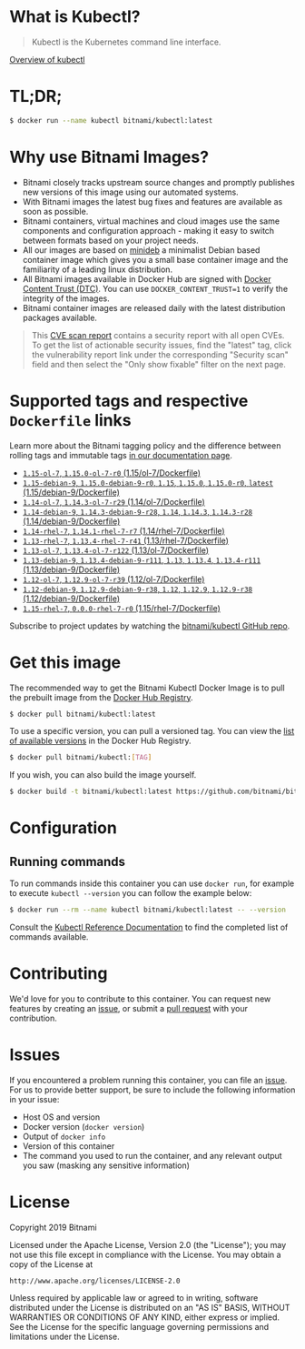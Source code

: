 
# What is Kubectl?

> Kubectl is the Kubernetes command line interface.

[Overview of kubectl](https://kubernetes.io/docs/reference/kubectl/overview/)

# TL;DR;

```bash
$ docker run --name kubectl bitnami/kubectl:latest
```

# Why use Bitnami Images?

* Bitnami closely tracks upstream source changes and promptly publishes new versions of this image using our automated systems.
* With Bitnami images the latest bug fixes and features are available as soon as possible.
* Bitnami containers, virtual machines and cloud images use the same components and configuration approach - making it easy to switch between formats based on your project needs.
* All our images are based on [minideb](https://github.com/bitnami/minideb) a minimalist Debian based container image which gives you a small base container image and the familiarity of a leading linux distribution.
* All Bitnami images available in Docker Hub are signed with [Docker Content Trust (DTC)](https://docs.docker.com/engine/security/trust/content_trust/). You can use `DOCKER_CONTENT_TRUST=1` to verify the integrity of the images.
* Bitnami container images are released daily with the latest distribution packages available.


> This [CVE scan report](https://quay.io/repository/bitnami/kubectl?tab=tags) contains a security report with all open CVEs. To get the list of actionable security issues, find the "latest" tag, click the vulnerability report link under the corresponding "Security scan" field and then select the "Only show fixable" filter on the next page.

# Supported tags and respective `Dockerfile` links

Learn more about the Bitnami tagging policy and the difference between rolling tags and immutable tags [in our documentation page](https://docs.bitnami.com/containers/how-to/understand-rolling-tags-containers/).


* [`1.15-ol-7`, `1.15.0-ol-7-r0` (1.15/ol-7/Dockerfile)](https://github.com/bitnami/bitnami-docker-kubectl/blob/1.15.0-ol-7-r0/1.15/ol-7/Dockerfile)
* [`1.15-debian-9`, `1.15.0-debian-9-r0`, `1.15`, `1.15.0`, `1.15.0-r0`, `latest` (1.15/debian-9/Dockerfile)](https://github.com/bitnami/bitnami-docker-kubectl/blob/1.15.0-debian-9-r0/1.15/debian-9/Dockerfile)
* [`1.14-ol-7`, `1.14.3-ol-7-r29` (1.14/ol-7/Dockerfile)](https://github.com/bitnami/bitnami-docker-kubectl/blob/1.14.3-ol-7-r29/1.14/ol-7/Dockerfile)
* [`1.14-debian-9`, `1.14.3-debian-9-r28`, `1.14`, `1.14.3`, `1.14.3-r28` (1.14/debian-9/Dockerfile)](https://github.com/bitnami/bitnami-docker-kubectl/blob/1.14.3-debian-9-r28/1.14/debian-9/Dockerfile)
* [`1.14-rhel-7`, `1.14.1-rhel-7-r7` (1.14/rhel-7/Dockerfile)](https://github.com/bitnami/bitnami-docker-kubectl/blob/1.14.1-rhel-7-r7/1.14/rhel-7/Dockerfile)
* [`1.13-rhel-7`, `1.13.4-rhel-7-r41` (1.13/rhel-7/Dockerfile)](https://github.com/bitnami/bitnami-docker-kubectl/blob/1.13.4-rhel-7-r41/1.13/rhel-7/Dockerfile)
* [`1.13-ol-7`, `1.13.4-ol-7-r122` (1.13/ol-7/Dockerfile)](https://github.com/bitnami/bitnami-docker-kubectl/blob/1.13.4-ol-7-r122/1.13/ol-7/Dockerfile)
* [`1.13-debian-9`, `1.13.4-debian-9-r111`, `1.13`, `1.13.4`, `1.13.4-r111` (1.13/debian-9/Dockerfile)](https://github.com/bitnami/bitnami-docker-kubectl/blob/1.13.4-debian-9-r111/1.13/debian-9/Dockerfile)
* [`1.12-ol-7`, `1.12.9-ol-7-r39` (1.12/ol-7/Dockerfile)](https://github.com/bitnami/bitnami-docker-kubectl/blob/1.12.9-ol-7-r39/1.12/ol-7/Dockerfile)
* [`1.12-debian-9`, `1.12.9-debian-9-r38`, `1.12`, `1.12.9`, `1.12.9-r38` (1.12/debian-9/Dockerfile)](https://github.com/bitnami/bitnami-docker-kubectl/blob/1.12.9-debian-9-r38/1.12/debian-9/Dockerfile)
* [`1.15-rhel-7`, `0.0.0-rhel-7-r0` (1.15/rhel-7/Dockerfile)](https://github.com/bitnami/bitnami-docker-kubectl/blob/0.0.0-rhel-7-r0/1.15/rhel-7/Dockerfile)

Subscribe to project updates by watching the [bitnami/kubectl GitHub repo](https://github.com/bitnami/bitnami-docker-kubectl).

# Get this image

The recommended way to get the Bitnami Kubectl Docker Image is to pull the prebuilt image from the [Docker Hub Registry](https://hub.docker.com/r/bitnami/kubectl).

```bash
$ docker pull bitnami/kubectl:latest
```

To use a specific version, you can pull a versioned tag. You can view the [list of available versions](https://hub.docker.com/r/bitnami/kubectl/tags/) in the Docker Hub Registry.

```bash
$ docker pull bitnami/kubectl:[TAG]
```

If you wish, you can also build the image yourself.

```bash
$ docker build -t bitnami/kubectl:latest https://github.com/bitnami/bitnami-docker-kubectl.git
```

# Configuration

## Running commands

To run commands inside this container you can use `docker run`, for example to execute `kubectl --version` you can follow the example below:

```bash
$ docker run --rm --name kubectl bitnami/kubectl:latest -- --version
```

Consult the [Kubectl Reference Documentation](https://kubernetes.io/docs/reference/generated/kubectl/kubectl-commands) to find the completed list of commands available.

# Contributing

We'd love for you to contribute to this container. You can request new features by creating an [issue](https://github.com/bitnami/bitnami-docker-kubectl/issues), or submit a [pull request](https://github.com/bitnami/bitnami-docker-kubectl/pulls) with your contribution.

# Issues

If you encountered a problem running this container, you can file an [issue](https://github.com/bitnami/bitnami-docker-kubectl/issues). For us to provide better support, be sure to include the following information in your issue:

- Host OS and version
- Docker version (`docker version`)
- Output of `docker info`
- Version of this container
- The command you used to run the container, and any relevant output you saw (masking any sensitive information)

# License

Copyright 2019 Bitnami

Licensed under the Apache License, Version 2.0 (the "License");
you may not use this file except in compliance with the License.
You may obtain a copy of the License at

    http://www.apache.org/licenses/LICENSE-2.0

Unless required by applicable law or agreed to in writing, software
distributed under the License is distributed on an "AS IS" BASIS,
WITHOUT WARRANTIES OR CONDITIONS OF ANY KIND, either express or implied.
See the License for the specific language governing permissions and
limitations under the License.
